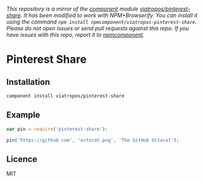 *This repository is a mirror of the [component](http://component.io) module [viatropos/pinterest-share](http://github.com/viatropos/pinterest-share). It has been modified to work with NPM+Browserify. You can install it using the command `npm install npmcomponent/viatropos-pinterest-share`. Please do not open issues or send pull requests against this repo. If you have issues with this repo, report it to [npmcomponent](https://github.com/airportyh/npmcomponent).*
# Pinterest Share

## Installation

```bash
component install viatropos/pinterest-share
```

## Example

```js
var pin = require('pinterest-share');

pin('https://github.com', 'octocat.png', 'The GitHub Octocat');
```

## Licence

MIT
